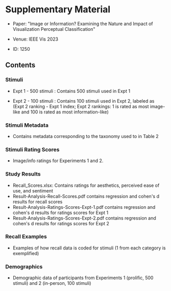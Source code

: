 # Supplementary Material

* Paper: "Image or Information?  Examining the Nature and Impact of Visualization Perceptual Classification"

* Venue: IEEE Vis 2023

* ID: 1250

## Contents

### Stimuli

* Expt 1 - 500 stimuli : Contains 500 stimuli used in Expt 1

* Expt 2 - 100 stimuli : Contains 100 stimuli used in Expt 2, labeled as (Expt 2 ranking - Expt 1 index; Expt 2 rankings: 1 is rated as most image-like and 100 is rated as most information-like)

### Stimuli Metadata

* Contains metadata corresponding to the taxonomy used to in Table 2

### Stimuli Rating Scores

* Image/info ratings for Experiments 1 and 2.

### Study Results

* Recall_Scores.xlsx: Contains ratings for aesthetics, perceived ease of use, and sentiment
* Result-Analysis-Recall-Scores.pdf contains regression and cohen's d results for recall scores 
* Result-Analysis-Ratings-Scores-Expt-1.pdf contains regression and cohen's d results for ratings scores for Expt 1
* Result-Analysis-Ratings-Scores-Expt-2.pdf contains regression and cohen's d results for ratings scores for Expt 2

### Recall Examples

* Examples of how recall data is coded for stimuli (1 from each category is exemplified)

### Demographics

* Demographic data of participants from Experiments 1 (prolific, 500 stimuli) and 2 (in-person, 100 stimuli)
